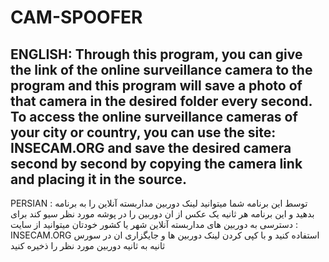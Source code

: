 # CAM-SPOOFER
ENGLISH: Through this program, you can give the link of the online surveillance camera to the program and this program will save a photo of that camera in the desired folder every second.
To access the online surveillance cameras of your city or country, you can use the site: INSECAM.ORG and save the desired camera second by second by copying the camera link and placing it in the source.
-------------------------------------
PERSIAN : توسط این برنامه شما میتوانید لینک دوربین مداربسته آنلاین را به برنامه بدهید و این برنامه هر ثانیه یک عکس از ان دوربین را در پوشه مورد نظر سیو کند
برای دسترسی به دوربین های مداربسته آنلاین شهر یا کشور خودتان میتوانید از سایت : INSECAM.ORG استفاده کنید و با کپی کردن لینک دوربین ها و جایگزاری ان در سورس ثانیه به ثانیه دوربین مورد نظر را ذخیره کنید
